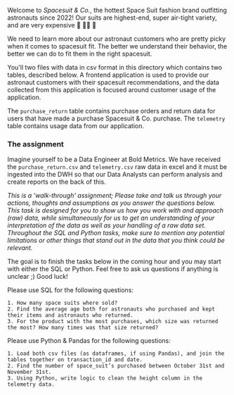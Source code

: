 Welcome to <em>Spacesuit & Co.</em>, the hottest Space Suit fashion brand outfitting astronauts since 2022! 
Our suits are highest-end, super air-tight variety, and are very expensive 🚀 🧑‍🚀 💸

We need to learn more about our astronaut customers who are pretty picky when it comes to spacesuit fit. The better we understand their behavior, the better we can do to fit them in the right spacesuit.

You'll two files with data in csv format in this directory which contains two tables, described below. A frontend application is used to provide our astronaut customers with their spacesuit recommendations, and the data collected from this application is focused around customer usage of the application.

The `purchase_return` table contains purchase orders and return data for users that have made a purchase Spacesuit & Co. purchase.
The `telemetry` table contains usage data from our application.

### The assignment

Imagine yourself to be a Data Engineer at Bold Metrics. We have received the `purchase_return.csv` and `telemetry.csv` raw data in excel and it must be ingested into the DWH so that our Data Analysts can perform analysis and create reports on the back of this.

_This is a 'walk-through' assignment; Please take and talk us through your actions, thoughts and assumptions as you answer the questions below. This task is designed for you to show us how you work with and approach (raw) data, while simultaneously for us to get an understanding of your interpretation of the data as well as your handling of a raw data set. Throughout the SQL and Python tasks, make sure to mention any potential limitations or other things that stand out in the data that you think could be relevant._

The goal is to finish the tasks below in the coming hour and you may start with either the SQL or Python. Feel free to ask us questions if anything is unclear ;) Good luck!

Please use SQL for the following questions:

    1. How many space suits where sold?
    2. Find the average age both for astronauts who purchased and kept their items and astronauts who returned.
    3. For the product with the most purchases, which size was returned the most? How many times was that size returned?


Please use Python & Pandas for the following questions:

    1. Load both csv files (as dataframes, if using Pandas), and join the tables together on transaction_id and date.
    2. Find the number of space_suit’s purchased between October 31st and November 31st.
    3. Using Python, write logic to clean the height column in the telemetry data.
